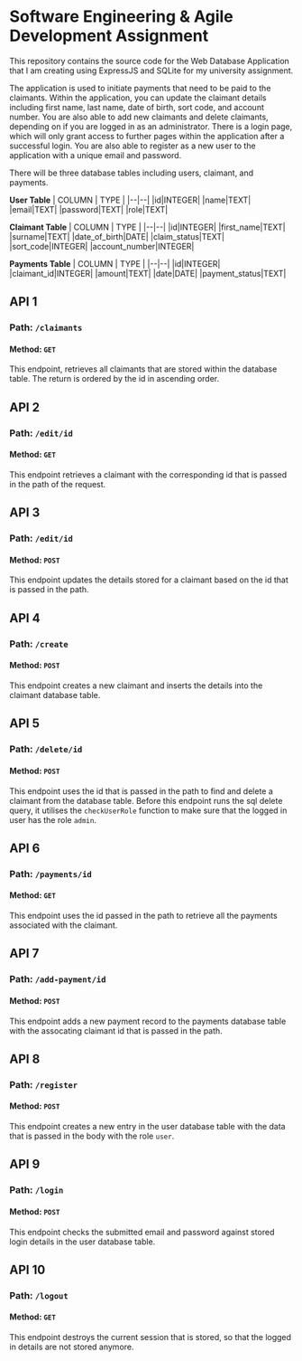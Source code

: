 # Software Engineering & Agile Development Assignment

This repository contains the source code for the Web Database Application that I am creating using ExpressJS and SQLite for my university assignment.

The application is used to initiate payments that need to be paid to the claimants. Within the application, you can update the claimant details including first name, last name, date of birth, sort code, and account number. You are also able to add new claimants and delete claimants, depending on if you are logged in as an administrator. There is a login page, which will only grant access to further pages within the application after a successful login. You are also able to register as a new user to the application with a unique email and password. 

There will be three database tables including users, claimant, and payments. 

**User Table**
| COLUMN | TYPE |
|--|--|
|id|INTEGER|
|name|TEXT|
|email|TEXT|
|password|TEXT|
|role|TEXT|

**Claimant Table**
| COLUMN | TYPE |
|--|--|
|id|INTEGER|
|first_name|TEXT|
|surname|TEXT|
|date_of_birth|DATE|
|claim_status|TEXT|
|sort_code|INTEGER|
|account_number|INTEGER|

**Payments Table**
| COLUMN | TYPE |
|--|--|
|id|INTEGER|
|claimant_id|INTEGER|
|amount|TEXT|
|date|DATE|
|payment_status|TEXT|

## API 1

### Path: `/claimants`
#### Method: `GET`

This endpoint, retrieves all claimants that are stored within the database table. The return is ordered by the id in ascending order.

## API 2

### Path: `/edit/id`
#### Method: `GET`

This endpoint retrieves a claimant with the corresponding id that is passed in the path of the request. 

## API 3

### Path: `/edit/id`
#### Method: `POST`

This endpoint updates the details stored for a claimant based on the id that is passed in the path.

## API 4

### Path: `/create`
#### Method: `POST`

This endpoint creates a new claimant and inserts the details into the claimant database table.

## API 5

### Path: `/delete/id`
#### Method: `POST`

This endpoint uses the id that is passed in the path to find and delete a claimant from the database table. Before this endpoint runs the sql delete query, it utilises the `checkUserRole` function to make sure that the logged in user has the role `admin`. 

## API 6

### Path: `/payments/id`
#### Method: `GET`

This endpoint uses the id passed in the path to retrieve all the payments associated with the claimant. 

## API 7

### Path: `/add-payment/id`
#### Method: `POST`

This endpoint adds a new payment record to the payments database table with the assocating claimant id that is passed in the path.

## API 8

### Path: `/register`
#### Method: `POST`

This endpoint creates a new entry in the user database table with the data that is passed in the body with the role `user`.

## API 9

### Path: `/login`
#### Method: `POST`

This endpoint checks the submitted email and password against stored login details in the user database table. 

## API 10

### Path: `/logout`
#### Method: `GET`

This endpoint destroys the current session that is stored, so that the logged in details are not stored anymore. 

